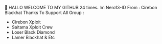 👋 HALLO WELCOME TO MY GITHUB  <!-- boop-counter -->24<!-- /boop-counter --> times.
Im Nero13-ID From :
Cirebon Blackhat
Thanks To Support All Group :
- Cirebon Xploit 
- Saitama Xploit Crew
- Loser Black Diamond
- Lamer Blackhat & Etc

